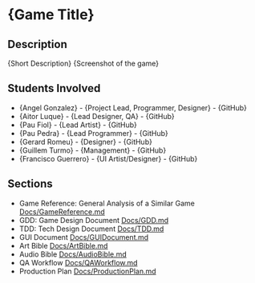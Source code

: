 # {Game Title}
## Description
{Short Description}
{Screenshot of the game}

## Students Involved
 - {Angel Gonzalez} - {Project Lead, Programmer, Designer} - {GitHub}
 - {Aitor Luque} - {Lead Designer, QA} - {GitHub}
 - {Pau Fiol} - {Lead Artist} - {GitHub}
 - {Pau Pedra} - {Lead Programmer} - {GitHub}
 - {Gerard Romeu} - {Designer} - {GitHub}
 - {Guillem Turmo} - {Management} - {GitHub}
 - {Francisco Guerrero} - {UI Artist/Designer} - {GitHub}
 
## Sections
 - Game Reference: General Analysis of a Similar Game [Docs/GameReference.md](../Docs/GameReference.md)
 - GDD: Game Design Document [Docs/GDD.md](../Docs/GDD.md)
 - TDD: Tech Design Document [Docs/TDD.md](../Docs/TDD.md)
 - GUI Document [Docs/GUIDocument.md](../Docs/GuiDocument.md)
 - Art Bible [Docs/ArtBible.md](../Docs/ArtBible.md)
 - Audio Bible [Docs/AudioBible.md](../Docs/AudioBible.md)
 - QA Workflow [Docs/QAWorkflow.md](../Docs/QAWorkflow.md)
 - Production Plan [Docs/ProductionPlan.md](..//Docs/ProductionPlan.md)
